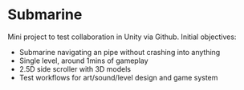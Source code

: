 # Submarine

Mini project to test collaboration in Unity via Github. Initial objectives: 

* Submarine navigating an pipe without crashing into anything
* Single level, around 1mins of gameplay
* 2.5D side scroller with 3D models
* Test workflows for art/sound/level design and game system
